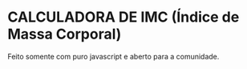 # CALCULADORA DE IMC (Índice de Massa Corporal)
Feito somente com puro javascript e aberto para a comunidade.